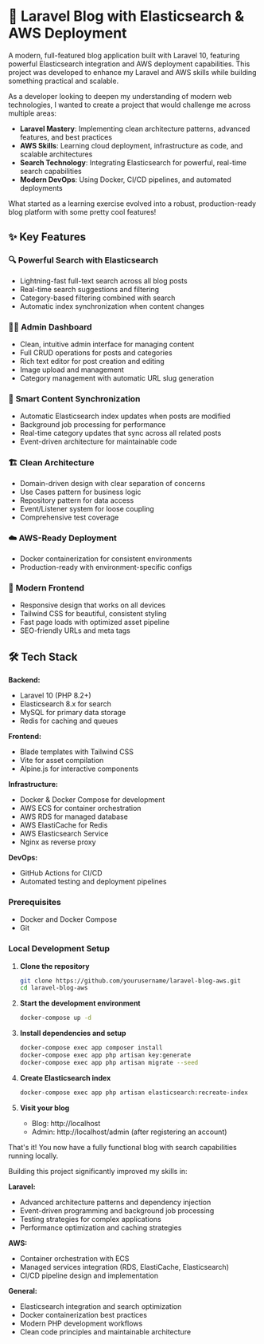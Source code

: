 # 🚀 Laravel Blog with Elasticsearch & AWS Deployment

A modern, full-featured blog application built with Laravel 10, featuring powerful Elasticsearch integration and AWS deployment capabilities. This project was developed to enhance my Laravel and AWS skills while building something practical and scalable.

As a developer looking to deepen my understanding of modern web technologies, I wanted to create a project that would challenge me across multiple areas:

- **Laravel Mastery**: Implementing clean architecture patterns, advanced features, and best practices
- **AWS Skills**: Learning cloud deployment, infrastructure as code, and scalable architectures  
- **Search Technology**: Integrating Elasticsearch for powerful, real-time search capabilities
- **Modern DevOps**: Using Docker, CI/CD pipelines, and automated deployments

What started as a learning exercise evolved into a robust, production-ready blog platform with some pretty cool features!

## ✨ Key Features

### 🔍 **Powerful Search with Elasticsearch**
- Lightning-fast full-text search across all blog posts
- Real-time search suggestions and filtering
- Category-based filtering combined with search
- Automatic index synchronization when content changes

### 👨‍💼 **Admin Dashboard**  
- Clean, intuitive admin interface for managing content
- Full CRUD operations for posts and categories
- Rich text editor for post creation and editing
- Image upload and management
- Category management with automatic URL slug generation

### 🔄 **Smart Content Synchronization**
- Automatic Elasticsearch index updates when posts are modified
- Background job processing for performance
- Real-time category updates that sync across all related posts
- Event-driven architecture for maintainable code

### 🏗️ **Clean Architecture**
- Domain-driven design with clear separation of concerns
- Use Cases pattern for business logic
- Repository pattern for data access
- Event/Listener system for loose coupling
- Comprehensive test coverage

### ☁️ **AWS-Ready Deployment**
- Docker containerization for consistent environments
- Production-ready with environment-specific configs

### 🎨 **Modern Frontend**
- Responsive design that works on all devices
- Tailwind CSS for beautiful, consistent styling
- Fast page loads with optimized asset pipeline
- SEO-friendly URLs and meta tags

## 🛠️ Tech Stack

**Backend:**
- Laravel 10 (PHP 8.2+)
- Elasticsearch 8.x for search
- MySQL for primary data storage  
- Redis for caching and queues

**Frontend:**
- Blade templates with Tailwind CSS
- Vite for asset compilation
- Alpine.js for interactive components

**Infrastructure:**
- Docker & Docker Compose for development
- AWS ECS for container orchestration
- AWS RDS for managed database
- AWS ElastiCache for Redis
- AWS Elasticsearch Service
- Nginx as reverse proxy

**DevOps:**
- GitHub Actions for CI/CD
- Automated testing and deployment pipelines


### Prerequisites
- Docker and Docker Compose
- Git

### Local Development Setup

1. **Clone the repository**
   ```bash
   git clone https://github.com/yourusername/laravel-blog-aws.git
   cd laravel-blog-aws
   ```

2. **Start the development environment**
   ```bash
   docker-compose up -d
   ```

3. **Install dependencies and setup**
   ```bash
   docker-compose exec app composer install
   docker-compose exec app php artisan key:generate
   docker-compose exec app php artisan migrate --seed
   ```

4. **Create Elasticsearch index**
   ```bash
   docker-compose exec app php artisan elasticsearch:recreate-index
   ```

5. **Visit your blog**
   - Blog: http://localhost
   - Admin: http://localhost/admin (after registering an account)

That's it! You now have a fully functional blog with search capabilities running locally.


Building this project significantly improved my skills in:

**Laravel:**
- Advanced architecture patterns and dependency injection
- Event-driven programming and background job processing
- Testing strategies for complex applications
- Performance optimization and caching strategies

**AWS:**
- Container orchestration with ECS
- Managed services integration (RDS, ElastiCache, Elasticsearch)
- CI/CD pipeline design and implementation

**General:**
- Elasticsearch integration and search optimization
- Docker containerization best practices
- Modern PHP development workflows
- Clean code principles and maintainable architecture
